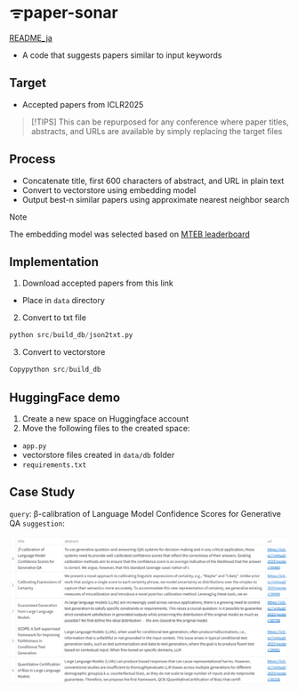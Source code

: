 # ᯤpaper-sonar

[README_ja](./README_ja.md)

- A code that suggests papers similar to input keywords

## Target

- Accepted papers from ICLR2025

> [!TIPS]
> This can be repurposed for any conference where paper titles, abstracts, and URLs are available by simply replacing the target files

## Process

- Concatenate title, first 600 characters of abstract, and URL in plain text
- Convert to vectorstore using embedding model
- Output best-n similar papers using approximate nearest neighbor search


> [!NOTE]
> The embedding model was selected based on [MTEB leaderboard](https://huggingface.co/spaces/mteb/leaderboard)

## Implementation

1. Download accepted papers from this link
  - Place in `data` directory

2. Convert to txt file

```python
python src/build_db/json2txt.py
```

3. Convert to vectorstore

```python
Copypython src/build_db
```

## HuggingFace demo

1. Create a new space on Huggingface account
2. Move the following files to the created space:
- `app.py`
- vectorstore files created in `data/db` folder
- `requirements.txt`


## Case Study

`query`: β-calibration of Language Model Confidence Scores for Generative QA
`suggestion`:

![sugegstion](./data/img/suggestion.png)

